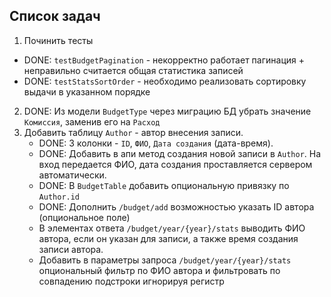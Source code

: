 ## Список задач

1. Починить тесты
  * DONE: `testBudgetPagination` - некорректно работает пагинация + неправильно считается общая статистика записей
  * DONE: `testStatsSortOrder` - необходимо реализовать сортировку выдачи в указанном порядке
2. DONE: Из модели `BudgetType` через миграцию БД убрать значение `Комиссия`, заменив его на `Расход`
3. Добавить таблицу `Author` - автор внесения записи.
   * DONE: 3 колонки - `ID`, `ФИО`, `Дата создания` (дата-время). 
   * DONE: Добавить в апи метод создания новой записи в `Author`. На вход передается ФИО, дата создания проставляется сервером автоматически.
   * DONE: В `BudgetTable` добавить опциональную привязку по `Author.id`
   * DONE: Дополнить `/budget/add` возможностью указать ID автора (опциональное поле)
   * В элементах ответа `/budget/year/{year}/stats` выводить ФИО автора, если он указан для записи, а также время создания записи автора.
   * Добавить в параметры запроса `/budget/year/{year}/stats` опциональный фильтр по ФИО автора и фильтровать по совпадению подстроки игнорируя регистр

